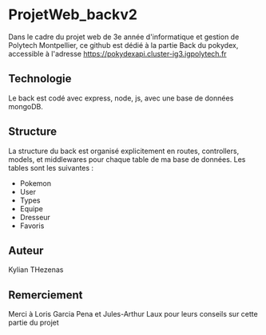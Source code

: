 # ProjetWeb_backv2

Dans le cadre du projet web de 3e année d'informatique et gestion de Polytech Montpellier, ce github est dédié à la partie 
Back du pokydex, accessible à l'adresse https://pokydexapi.cluster-ig3.igpolytech.fr

## Technologie

Le back est codé avec express, node, js, avec une base de données mongoDB.

## Structure

La structure du back est organisé explicitement en routes, controllers, models, et middlewares pour chaque table de ma base de données.
Les tables sont les suivantes :
- Pokemon
- User
- Types
- Equipe
- Dresseur
- Favoris

## Auteur 
Kylian THezenas

## Remerciement
Merci à Loris Garcia Pena et Jules-Arthur Laux pour leurs conseils sur cette partie du projet 